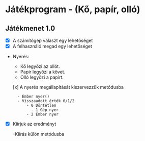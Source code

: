 # Játékprogram - (Kő, papír, olló)

## Játékmenet 1.0
- [x] A számítógép választ egy lehetőséget
- [x] A felhasználó megad egy lehetőséget
- Nyerés:
	- Kő legyőzi az ollót.
	- Papír legyőzi a követ.
	- Olló legyőzi a papírt.
  
	[x] A nyerés megállapítását kiszervezzük metódusba
		
		- Ember nyer()
		- Visszaadott érték 0/1/2
    		- 0 Döntetlen
              - 1 Gép nyer
    		- 2 Ember nyer
- [x] Kiírjuk az eredményt
		
	-Kiírás külön metódusba